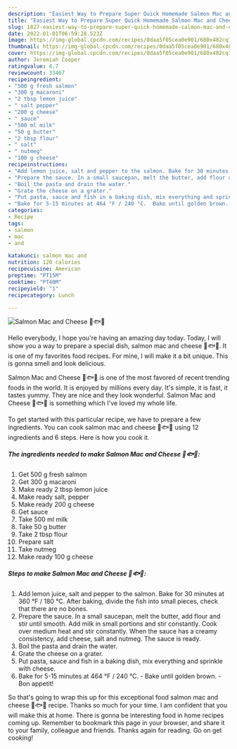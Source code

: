 ```yaml
---
description: "Easiest Way to Prepare Super Quick Homemade Salmon Mac and Cheese 🧀🐟🍲"
title: "Easiest Way to Prepare Super Quick Homemade Salmon Mac and Cheese 🧀🐟🍲"
slug: 1827-easiest-way-to-prepare-super-quick-homemade-salmon-mac-and-cheese
date: 2022-01-01T06:59:28.523Z
image: https://img-global.cpcdn.com/recipes/0daa5f05cea0e901/680x482cq70/salmon-mac-and-cheese-recipe-main-photo.jpg
thumbnail: https://img-global.cpcdn.com/recipes/0daa5f05cea0e901/680x482cq70/salmon-mac-and-cheese-recipe-main-photo.jpg
cover: https://img-global.cpcdn.com/recipes/0daa5f05cea0e901/680x482cq70/salmon-mac-and-cheese-recipe-main-photo.jpg
author: Jeremiah Cooper
ratingvalue: 4.7
reviewcount: 33467
recipeingredient:
- "500 g fresh salmon"
- "300 g macaroni"
- "2 tbsp lemon juice"
- " salt pepper"
- "200 g cheese"
- " sauce"
- "500 ml milk"
- "50 g butter"
- "2 tbsp flour"
- " salt"
- " nutmeg"
- "100 g cheese"
recipeinstructions:
- "Add lemon juice, salt and pepper to the salmon. Bake for 30 minutes at 360 °F / 180 °C. After baking, divide the fish into small pieces, check that there are no bones."
- "Prepare the sauce. In a small saucepan, melt the butter, add flour and stir until smooth. Add milk in small portions and stir constantly. Cook over medium heat and stir constantly. When the sauce has a creamy consistency, add cheese, salt and nutmeg. The sauce is ready."
- "Boil the pasta and drain the water."
- "Grate the cheese on a grater."
- "Put pasta, sauce and fish in a baking dish, mix everything and sprinkle with cheese."
- "Bake for 5-15 minutes at 464 °F / 240 °C.  Bake until golden brown.  Bon appetit!"
categories:
- Recipe
tags:
- salmon
- mac
- and

katakunci: salmon mac and 
nutrition: 120 calories
recipecuisine: American
preptime: "PT15M"
cooktime: "PT40M"
recipeyield: "1"
recipecategory: Lunch

---
```



![Salmon Mac and Cheese 🧀🐟🍲](https://img-global.cpcdn.com/recipes/0daa5f05cea0e901/680x482cq70/salmon-mac-and-cheese-recipe-main-photo.jpg)

Hello everybody, I hope you're having an amazing day today. Today, I will show you a way to prepare a special dish, salmon mac and cheese 🧀🐟🍲. It is one of my favorites food recipes. For mine, I will make it a bit unique. This is gonna smell and look delicious.

Salmon Mac and Cheese 🧀🐟🍲 is one of the most favored of recent trending foods in the world. It is enjoyed by millions every day. It's simple, it is fast, it tastes yummy. They are nice and they look wonderful. Salmon Mac and Cheese 🧀🐟🍲 is something which I've loved my whole life.




To get started with this particular recipe, we have to prepare a few ingredients. You can cook salmon mac and cheese 🧀🐟🍲 using 12 ingredients and 6 steps. Here is how you cook it.

<!--inarticleads1-->

##### The ingredients needed to make Salmon Mac and Cheese 🧀🐟🍲:

1. Get 500 g fresh salmon
1. Get 300 g macaroni
1. Make ready 2 tbsp lemon juice
1. Make ready  salt, pepper
1. Make ready 200 g cheese
1. Get  sauce
1. Take 500 ml milk
1. Take 50 g butter
1. Take 2 tbsp flour
1. Prepare  salt
1. Take  nutmeg
1. Make ready 100 g cheese




<!--inarticleads2-->

##### Steps to make Salmon Mac and Cheese 🧀🐟🍲:

1. Add lemon juice, salt and pepper to the salmon. Bake for 30 minutes at 360 °F / 180 °C. After baking, divide the fish into small pieces, check that there are no bones.
1. Prepare the sauce. In a small saucepan, melt the butter, add flour and stir until smooth. Add milk in small portions and stir constantly. Cook over medium heat and stir constantly. When the sauce has a creamy consistency, add cheese, salt and nutmeg. The sauce is ready.
1. Boil the pasta and drain the water.
1. Grate the cheese on a grater.
1. Put pasta, sauce and fish in a baking dish, mix everything and sprinkle with cheese.
1. Bake for 5-15 minutes at 464 °F / 240 °C.  - Bake until golden brown.  - Bon appetit!




So that's going to wrap this up for this exceptional food salmon mac and cheese 🧀🐟🍲 recipe. Thanks so much for your time. I am confident that you will make this at home. There is gonna be interesting food in home recipes coming up. Remember to bookmark this page in your browser, and share it to your family, colleague and friends. Thanks again for reading. Go on get cooking!
